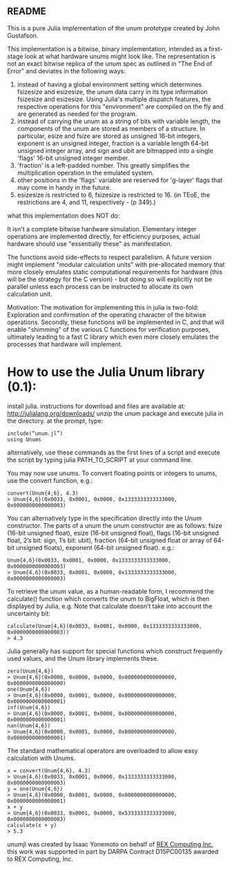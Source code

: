 README
------

This is a pure Julia implementation of the unum prototype created by John Gustafson.

This implementation is a bitwise, binary implementation, intended as a first-stage
look at what hardware unums might look like.  The representation is not an exact
bitwise replica of the unum spec as outlined in "The End of Error" and deviates
in the following ways:

1. instead of having a global environment setting which determines fsizesize and
esizesize, the unum data carry in its type information fsizesize and esizesize.
Using Julia's multiple dispatch features, the respective operations for this
"environment" are compiled on the fly and are generated as needed for the program.
2. instead of carrying the unum as a string of bits with variable length, the
components of the unum are stored as members of a structure.  In particular,
esize and fsize are stored as unsigned 16-bit integers, exponent is an unsigned
integer, fraction is a variable length 64-bit unsigned integer array, and sign
and ubit are bitmapped into a single 'flags' 16-bit unsigned integer member.
  1. 'fraction' is a left-padded number.  This greatly simplifies the multiplication operation in the emulated system.
  2. other positions in the 'flags' variable are reserved for 'g-layer' flags
that may come in handy in the future.
3.  esizesize is restricted to 6, fsizesize is restricted to 16.  (in TEoE, the restrictions are 4, and 11, respectively - (p 349).)

what this implementation does NOT do:

It isn't a complete bitwise hardware simulation.  Elementary integer operations
are implemented directly, for efficiency purposes, actual hardware should use
"essentially these" as manifestation.

The functions avoid side-effects to respect parallelism.  A future version might
implement "modular calculation units" with pre-allocated memory that more closely
emulates static computational requirements for hardware (this will be the strategy
for the C version) - but doing so will explicitly not be parallel unless each
process can be instructed to allocate its own calculation unit.

Motivation:
The motivation for implementing this in julia is two-fold:  Exploration and
confirmation of the operating character of the bitwise operations.  Secondly,
these functions will be implemented in C, and that will enable "shimming" of
the various C functions for verification purposes, ultimately leading to a fast
C library which even more closely emulates the processes that hardware will
implement.

How to use the Julia Unum library (0.1):
========================================

install julia.  instructions for download and files are available at: http://julialang.org/downloads/
unzip the unum package and execute julia in the directory.
at the prompt, type: 

```
include(“unum.jl”)
using Unums
```

alternatively, use these commands as the first lines of a script and execute the script by typing julia PATH_TO_SCRIPT at your command line.


You may now use unums.  To convert floating points or integers to unums, use the convert function, e.g.:
```
convert(Unum{4,6}, 4.3)
> Unum{4,6}(0x0033, 0x0001, 0x0000, 0x1333333333333000, 0x0000000000000003)
```

You can alternatively type in the specification directly into the Unum constructor.  The parts of a unum the unum constructor are as follows:  fsize (16-bit unsigned float), esize (16-bit unsigned float), flags (16-bit unsigned float, 2’s bit: sign, 1’s bit: ubit), fraction (64-bit unsigned float or array of 64-bit unsigned floats), exponent (64-bit unsigned float).  e.g.:

```
Unum{4,6}(0x0033, 0x0001, 0x0000, 0x1333333333333000, 0x0000000000000003)
> Unum{4,6}(0x0033, 0x0001, 0x0000, 0x1333333333333000, 0x0000000000000003)
```

To retrieve the unum value, as a human-readable form, I recommend the calculate() function which converts the unum to BigFloat, which is then displayed by Julia, e.g.  Note that calculate doesn’t take into account the uncertainty bit:

```
calculate(Unum{4,6}(0x0033, 0x0001, 0x0000, 0x1333333333333000, 0x0000000000000003))
> 4.3
```

Julia generally has support for special functions which construct frequently used values, and the Unum library implements these.

```
zero(Unum{4,6})
> Unum{4,6}(0x0000, 0x0000, 0x0000, 0x0000000000000000, 0x0000000000000000)
one(Unum{4,6})
> Unum{4,6}(0x0000, 0x0001, 0x0000, 0x0000000000000000, 0x0000000000000001)
inf(Unum{4,6})
> Unum{4,6}(0x0000, 0x0001, 0x0000, 0x0000000000000000, 0x0000000000000001)
nan(Unum{4,6})
> Unum{4,6}(0x0000, 0x0001, 0x0000, 0x0000000000000000, 0x0000000000000001)
```

The standard mathematical operators are overloaded to allow easy calculation with Unums.

```
x = convert(Unum{4,6}, 4.3)
> Unum{4,6}(0x0033, 0x0001, 0x0000, 0x1333333333333000, 0x0000000000000003)
y = one(Unum{4,6})
> Unum{4,6}(0x0000, 0x0001, 0x0000, 0x0000000000000000, 0x0000000000000001)
x + y
> Unum{4,6}(0x0033, 0x0001, 0x0000, 0x5333333333333000, 0x0000000000000003)
calculate(x + y)
> 5.3
```

unumjl was created by Isaac Yonemoto on behalf of [REX Computing Inc.](http://rexcomputing.com)
this work was supported in part by DARPA Contract D15PC00135 awarded to REX Computing, Inc.
